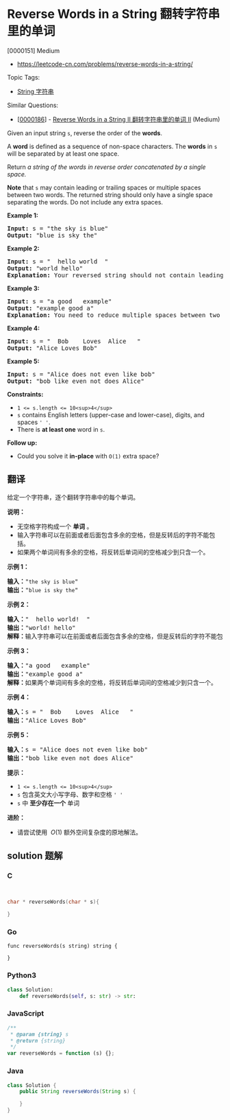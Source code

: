 # Reverse Words in a String 翻转字符串里的单词

[0000151] Medium

- https://leetcode-cn.com/problems/reverse-words-in-a-string/

Topic Tags:

- [String 字符串](https://leetcode-cn.com/tag/string/)

Similar Questions:

- [[0000186](https://leetcode-cn.com/problems/reverse-words-in-a-string-ii/)] - [Reverse Words in a String II 翻转字符串里的单词 II](./0000186.reverse-words-in-a-string-ii.md) (Medium)

Given an input string `s`, reverse the order of the **words**.

A **word** is defined as a sequence of non-space characters. The **words** in `s` will be separated by at least one space.

Return _a string of the words in reverse order concatenated by a single space._

**Note** that `s` may contain leading or trailing spaces or multiple spaces between two words. The returned string should only have a single space separating the words. Do not include any extra spaces.

**Example 1:**

<pre><strong>Input:</strong> s = "the sky is blue"
<strong>Output:</strong> "blue is sky the"
</pre>

**Example 2:**

<pre><strong>Input:</strong> s = "  hello world  "
<strong>Output:</strong> "world hello"
<strong>Explanation:</strong> Your reversed string should not contain leading or trailing spaces.
</pre>

**Example 3:**

<pre><strong>Input:</strong> s = "a good   example"
<strong>Output:</strong> "example good a"
<strong>Explanation:</strong> You need to reduce multiple spaces between two words to a single space in the reversed string.
</pre>

**Example 4:**

<pre><strong>Input:</strong> s = "  Bob    Loves  Alice   "
<strong>Output:</strong> "Alice Loves Bob"
</pre>

**Example 5:**

<pre><strong>Input:</strong> s = "Alice does not even like bob"
<strong>Output:</strong> "bob like even not does Alice"
</pre>

**Constraints:**

- `1 <= s.length <= 10<sup>4</sup>`
- `s` contains English letters (upper-case and lower-case), digits, and spaces `' '`.
- There is **at least one** word in `s`.

**Follow up:**

- Could you solve it **in-place** with `O(1)` extra space?

## 翻译

给定一个字符串，逐个翻转字符串中的每个单词。

**说明：**

- 无空格字符构成一个 **单词** 。
- 输入字符串可以在前面或者后面包含多余的空格，但是反转后的字符不能包括。
- 如果两个单词间有多余的空格，将反转后单词间的空格减少到只含一个。

**示例 1：**

<pre><strong>输入：</strong>"<code>the sky is blue</code>"
<strong>输出：</strong>"<code>blue is sky the</code>"
</pre>

**示例 2：**

<pre><strong>输入：</strong>" &nbsp;hello world! &nbsp;"
<strong>输出：</strong>"world! hello"
<strong>解释：</strong>输入字符串可以在前面或者后面包含多余的空格，但是反转后的字符不能包括。
</pre>

**示例 3：**

<pre><strong>输入：</strong>"a good &nbsp; example"
<strong>输出：</strong>"example good a"
<strong>解释：</strong>如果两个单词间有多余的空格，将反转后单词间的空格减少到只含一个。
</pre>

**示例 4：**

<pre><strong>输入：</strong>s = "  Bob    Loves  Alice   "
<strong>输出：</strong>"Alice Loves Bob"
</pre>

**示例 5：**

<pre><strong>输入：</strong>s = "Alice does not even like bob"
<strong>输出：</strong>"bob like even not does Alice"
</pre>

**提示：**

- `1 <= s.length <= 10<sup>4</sup>`
- `s` 包含英文大小写字母、数字和空格 `' '`
- `s` 中 **至少存在一个** 单词

**进阶：**

- 请尝试使用  *O*(1) 额外空间复杂度的原地解法。

## solution 题解

### C

```c


char * reverseWords(char * s){

}
```

### Go

```golang
func reverseWords(s string) string {

}
```

### Python3

```python
class Solution:
    def reverseWords(self, s: str) -> str:
```

### JavaScript

```javascript
/**
 * @param {string} s
 * @return {string}
 */
var reverseWords = function (s) {};
```

### Java

```java
class Solution {
    public String reverseWords(String s) {

    }
}
```

